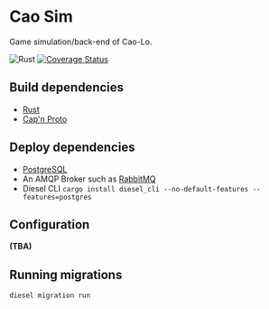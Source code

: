 # Cao Sim

Game simulation/back-end of Cao-Lo.

![Rust](https://github.com/caolo-game/cao-sim/workflows/Rust/badge.svg)
[![Coverage Status](https://coveralls.io/repos/github/caolo-game/cao-sim/badge.svg?branch=master)](https://coveralls.io/github/caolo-game/cao-sim?branch=master)

## Build dependencies

- [Rust](https://rustup.rs/)
- [Cap'n Proto](https://capnproto.org/)

## Deploy dependencies

- [PostgreSQL](https://www.postgresql.org/)
- An AMQP Broker such as [RabbitMQ](https://www.rabbitmq.com/)
- Diesel CLI `cargo install diesel_cli --no-default-features --features=postgres`


## Configuration

__(TBA)__

## Running migrations

```sh
diesel migration run
```
